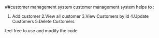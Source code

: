 ##customer management system
customer management system helps to :
1. Add customer
2.View all customer
3.View Customers by id
4.Update Customers
5.Delete Customers

feel free to use and modify the code
